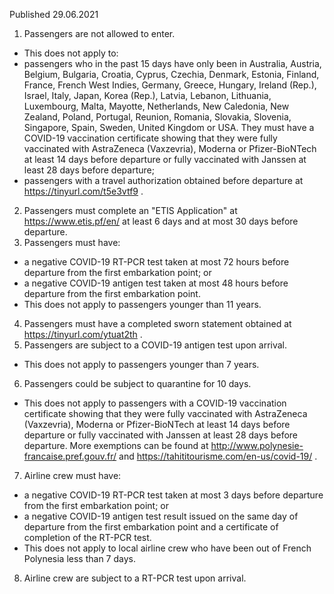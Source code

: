 Published 29.06.2021
1. Passengers are not allowed to enter.
- This does not apply to:
- passengers who in the past 15 days have only been in Australia, Austria, Belgium, Bulgaria, Croatia, Cyprus, Czechia, Denmark, Estonia, Finland, France, French West Indies, Germany, Greece, Hungary, Ireland (Rep.), Israel, Italy, Japan, Korea (Rep.), Latvia, Lebanon, Lithuania, Luxembourg, Malta, Mayotte, Netherlands, New Caledonia, New Zealand, Poland, Portugal, Reunion, Romania, Slovakia, Slovenia, Singapore, Spain, Sweden, United Kingdom or USA. They must have a COVID-19 vaccination certificate showing that they were fully vaccinated with AstraZeneca (Vaxzevria), Moderna or Pfizer-BioNTech at least 14 days before departure or fully vaccinated with Janssen at least 28 days before departure;
- passengers with a travel authorization obtained before departure at <a href="https://tinyurl.com/t5e3vtf9">https://tinyurl.com/t5e3vtf9</a> .
2. Passengers must complete an "ETIS Application" at <a href="https://www.etis.pf/en/">https://www.etis.pf/en/</a> at least 6 days and at most 30 days before departure. 
3. Passengers must have:
- a negative COVID-19 RT-PCR test taken at most 72 hours before departure from the first embarkation point; or
- a negative COVID-19 antigen test taken at most 48 hours before departure from the first embarkation point.
- This does not apply to passengers younger than 11 years. 
4. Passengers must have a completed sworn statement obtained at <a href="https://tinyurl.com/ytuat2th">https://tinyurl.com/ytuat2th</a> . 
5. Passengers are subject to a COVID-19 antigen test upon arrival. 
- This does not apply to passengers younger than 7 years. 
6. Passengers could be subject to quarantine for 10 days. 
- This does not apply to passengers with a COVID-19 vaccination certificate showing that they were fully vaccinated with AstraZeneca (Vaxzevria), Moderna or Pfizer-BioNTech at least 14 days before departure or fully vaccinated with Janssen at least 28 days before departure. More exemptions can be found at <a href="http://www.polynesie-francaise.pref.gouv.fr/">http://www.polynesie-francaise.pref.gouv.fr/</a> and <a href="https://tahititourisme.com/en-us/covid-19/">https://tahititourisme.com/en-us/covid-19/</a> .
7. Airline crew must have:
- a negative COVID-19 RT-PCR test taken at most 3 days before departure from the first embarkation point; or
- a negative COVID-19 antigen test result issued on the same day of departure from the first embarkation point and a certificate of completion of the RT-PCR test. 
- This does not apply to local airline crew who have been out of French Polynesia less than 7 days.
8. Airline crew are subject to a RT-PCR test upon arrival. 

